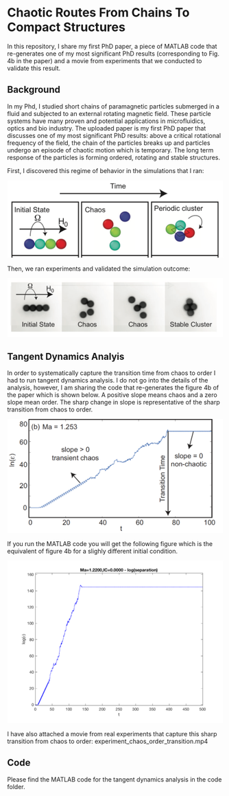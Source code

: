 # Chaotic Routes From Chains To Compact Structures
In this repository, I share my first PhD paper, a piece of MATLAB code that re-generates one of my most significant PhD results (corresponding to Fig. 4b in the paper) and a movie from experiments that we conducted to validate this result.

## Background
In my Phd, I studied short chains of paramagnetic particles submerged in a fluid and subjected to an external rotating magnetic field. These particle systems have many proven and potential applications in microfluidics, optics and bio industry. The uploaded paper is my first PhD paper that discusses one of my most significant PhD results: above a critical rotational frequency of the field, the chain of the particles breaks up and particles undergo an episode of chaotic motion which is temporary. The long term response of the particles is forming ordered, rotating and stable structures. 

First, I discovered this regime of behavior in the simulations that I ran:

![](Figures/simulation.png)

Then, we ran experiments and validated the simulation outcome: 

![](Figures/experiment.png)

## Tangent Dynamics Analyis 
In order to systematically capture the transition time from chaos to order I had to run tangent dynamics analysis. I do not go into the details of the analysis, however, I am sharing the code that re-generates the figure 4b of the paper which is shown below. A positive slope means chaos and a zero slope mean order. The sharp change in slope is representative of the sharp transition from chaos to order. 

![](Figures/fig4b.png)

If you run the MATLAB code you will get the following figure which is the equivalent of figure 4b for a slighly different initial condition. 

![](Figures/fig4b_regenerated.png)

I have also attached a movie from real experiments that capture this sharp transition from chaos to order: experiment_chaos_order_transition.mp4

## Code
Please find the MATLAB code for the tangent dynamics analysis in the code folder. 


